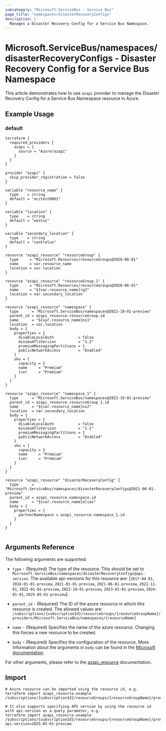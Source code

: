 ```yaml
---
subcategory: "Microsoft.ServiceBus - Service Bus"
page_title: "namespaces/disasterRecoveryConfigs"
description: |-
  Manages a Disaster Recovery Config for a Service Bus Namespace.
---
```


# Microsoft.ServiceBus/namespaces/disasterRecoveryConfigs - Disaster Recovery Config for a Service Bus Namespace

This article demonstrates how to use `azapi` provider to manage the Disaster Recovery Config for a Service Bus Namespace resource in Azure.

## Example Usage

### default

```hcl
terraform {
  required_providers {
    azapi = {
      source = "Azure/azapi"
    }
  }
}

provider "azapi" {
  skip_provider_registration = false
}

variable "resource_name" {
  type    = string
  default = "acctest0001"
}

variable "location" {
  type    = string
  default = "westus"
}

variable "secondary_location" {
  type    = string
  default = "centralus"
}

resource "azapi_resource" "resourceGroup" {
  type     = "Microsoft.Resources/resourceGroups@2020-06-01"
  name     = var.resource_name
  location = var.location
}

resource "azapi_resource" "resourceGroup_1" {
  type     = "Microsoft.Resources/resourceGroups@2020-06-01"
  name     = "${var.resource_name}rg2"
  location = var.secondary_location
}

resource "azapi_resource" "namespace" {
  type      = "Microsoft.ServiceBus/namespaces@2022-10-01-preview"
  parent_id = azapi_resource.resourceGroup.id
  name      = "${var.resource_name}ns1"
  location  = var.location
  body = {
    properties = {
      disableLocalAuth           = false
      minimumTlsVersion          = "1.2"
      premiumMessagingPartitions = 1
      publicNetworkAccess        = "Enabled"
    }
    sku = {
      capacity = 1
      name     = "Premium"
      tier     = "Premium"
    }
  }
}

resource "azapi_resource" "namespace_1" {
  type      = "Microsoft.ServiceBus/namespaces@2022-10-01-preview"
  parent_id = azapi_resource.resourceGroup_1.id
  name      = "${var.resource_name}ns2"
  location  = var.secondary_location
  body = {
    properties = {
      disableLocalAuth           = false
      minimumTlsVersion          = "1.2"
      premiumMessagingPartitions = 1
      publicNetworkAccess        = "Enabled"
    }
    sku = {
      capacity = 1
      name     = "Premium"
      tier     = "Premium"
    }
  }
}

resource "azapi_resource" "disasterRecoveryConfig" {
  type      = "Microsoft.ServiceBus/namespaces/disasterRecoveryConfigs@2021-06-01-preview"
  parent_id = azapi_resource.namespace.id
  name      = "${var.resource_name}alias"
  body = {
    properties = {
      partnerNamespace = azapi_resource.namespace_1.id
    }
  }
}


```



## Arguments Reference

The following arguments are supported:

* `type` - (Required) The type of the resource. This should be set to `Microsoft.ServiceBus/namespaces/disasterRecoveryConfigs@api-version`. The available api-versions for this resource are: [`2017-04-01`, `2018-01-01-preview`, `2021-01-01-preview`, `2021-06-01-preview`, `2021-11-01`, `2022-01-01-preview`, `2022-10-01-preview`, `2023-01-01-preview`, `2024-01-01`, `2025-05-01-preview`].

* `parent_id` - (Required) The ID of the azure resource in which this resource is created. The allowed values are:  
  `/subscriptions/{subscriptionId}/resourceGroups/{resourceGroupName}/providers/Microsoft.ServiceBus/namespaces/{resourceName}`

* `name` - (Required) Specifies the name of the azure resource. Changing this forces a new resource to be created.

* `body` - (Required) Specifies the configuration of the resource. More information about the arguments in `body` can be found in the [Microsoft documentation](https://learn.microsoft.com/en-us/azure/templates/Microsoft.ServiceBus/namespaces/disasterRecoveryConfigs?pivots=deployment-language-terraform).

For other arguments, please refer to the [azapi_resource](https://registry.terraform.io/providers/Azure/azapi/latest/docs/resources/resource) documentation.

## Import

 ```shell
 # Azure resource can be imported using the resource id, e.g.
 terraform import azapi_resource.example /subscriptions/{subscriptionId}/resourceGroups/{resourceGroupName}/providers/Microsoft.ServiceBus/namespaces/{resourceName}/disasterRecoveryConfigs/{resourceName}
 
 # It also supports specifying API version by using the resource id with api-version as a query parameter, e.g.
 terraform import azapi_resource.example /subscriptions/{subscriptionId}/resourceGroups/{resourceGroupName}/providers/Microsoft.ServiceBus/namespaces/{resourceName}/disasterRecoveryConfigs/{resourceName}?api-version=2025-05-01-preview
 ```
